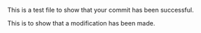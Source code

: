 This is a test file to show that your commit has been successful.

This is to show that a modification has been made.